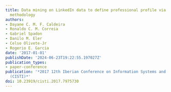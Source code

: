 ```yaml
---
title: Data mining on LinkedIn data to define professional profile via MineraSkill
  methodology
authors:
- Dayane C. M. F. Caldeira
- Ronaldo C. M. Correia
- Gabriel Spadon
- Danilo M. Eler
- Celso Olivete-Jr
- Rogerio E. Garcia
date: '2017-01-01'
publishDate: '2024-06-23T19:22:55.197027Z'
publication_types:
- paper-conference
publication: '*2017 12th Iberian Conference on Information Systems and Technologies
  (CISTI)*'
doi: 10.23919/cisti.2017.7975730
---
```

